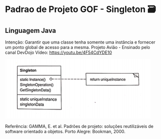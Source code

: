 # Padrao de Projeto GOF - Singleton :card_file_box:
## Linguagem Java

Intenção: Garantir que uma classe tenha somente uma instância e fornecer um ponto global de acesso para a mesma.
Projeto Avião - Ensinado pelo canal DevDojo  Vídeo: https://youtu.be/4F54CdYDE10

![Estrutura Singleton](https://github.com/camimassaneiro/Padr-o-Projeto-GOF---Singleton/blob/master/estrutura%20singleton.PNG)

Referência:
GAMMA, E. et al. Padrões de projeto: soluções reutilizáveis de software orientado a objetos.
Porto Alegre: Bookman, 2000. 
